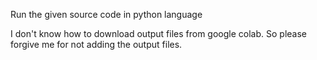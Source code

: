 Run the given source code in python language

I don't know how to download output files from google colab. So please forgive me for not adding the output files.
